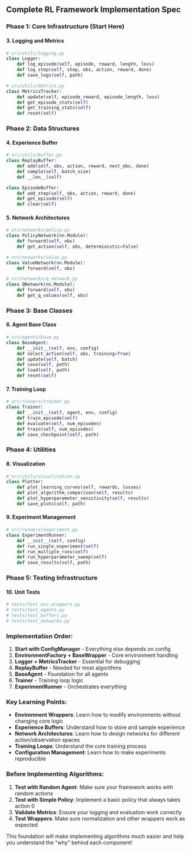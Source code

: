
## **Complete RL Framework Implementation Spec**

### **Phase 1: Core Infrastructure (Start Here)**

#### **3. Logging and Metrics**
```python
# src/utils/logging.py
class Logger:
    def log_episode(self, episode, reward, length, loss)
    def log_step(self, step, obs, action, reward, done)
    def save_logs(self, path)

# src/utils/metrics.py
class MetricsTracker:
    def update(self, episode_reward, episode_length, loss)
    def get_episode_stats(self)
    def get_training_stats(self)
    def reset(self)
```

### **Phase 2: Data Structures**

#### **4. Experience Buffer**
```python
# src/utils/buffer.py
class ReplayBuffer:
    def add(self, obs, action, reward, next_obs, done)
    def sample(self, batch_size)
    def __len__(self)

class EpisodeBuffer:
    def add_step(self, obs, action, reward, done)
    def get_episode(self)
    def clear(self)
```

#### **5. Network Architectures**
```python
# src/networks/policy.py
class PolicyNetwork(nn.Module):
    def forward(self, obs)
    def get_action(self, obs, deterministic=False)

# src/networks/value.py
class ValueNetwork(nn.Module):
    def forward(self, obs)

# src/networks/q_network.py
class QNetwork(nn.Module):
    def forward(self, obs)
    def get_q_values(self, obs)
```

### **Phase 3: Base Classes**

#### **6. Agent Base Class**
```python
# src/agents/base.py
class BaseAgent:
    def __init__(self, env, config)
    def select_action(self, obs, training=True)
    def update(self, batch)
    def save(self, path)
    def load(self, path)
    def reset(self)
```

#### **7. Training Loop**
```python
# src/runners/trainer.py
class Trainer:
    def __init__(self, agent, env, config)
    def train_episode(self)
    def evaluate(self, num_episodes)
    def train(self, num_episodes)
    def save_checkpoint(self, path)
```

### **Phase 4: Utilities**

#### **8. Visualization**
```python
# src/utils/visualization.py
class Plotter:
    def plot_learning_curves(self, rewards, losses)
    def plot_algorithm_comparison(self, results)
    def plot_hyperparameter_sensitivity(self, results)
    def save_plots(self, path)
```

#### **9. Experiment Management**
```python
# src/runners/experiment.py
class ExperimentRunner:
    def __init__(self, config)
    def run_single_experiment(self)
    def run_multiple_runs(self)
    def run_hyperparameter_sweep(self)
    def save_results(self, path)
```

### **Phase 5: Testing Infrastructure**

#### **10. Unit Tests**
```python
# tests/test_env_wrappers.py
# tests/test_agents.py
# tests/test_buffers.py
# tests/test_networks.py
```

### **Implementation Order:**

1. **Start with ConfigManager** - Everything else depends on config
2. **EnvironmentFactory + BaseWrapper** - Core environment handling
3. **Logger + MetricsTracker** - Essential for debugging
4. **ReplayBuffer** - Needed for most algorithms
5. **BaseAgent** - Foundation for all agents
6. **Trainer** - Training loop logic
7. **ExperimentRunner** - Orchestrates everything

### **Key Learning Points:**

- **Environment Wrappers**: Learn how to modify environments without changing core logic
- **Experience Buffers**: Understand how to store and sample experience
- **Network Architectures**: Learn how to design networks for different action/observation spaces
- **Training Loops**: Understand the core training process
- **Configuration Management**: Learn how to make experiments reproducible

### **Before Implementing Algorithms:**

1. **Test with Random Agent**: Make sure your framework works with random actions
2. **Test with Simple Policy**: Implement a basic policy that always takes action 0
3. **Validate Metrics**: Ensure your logging and evaluation work correctly
4. **Test Wrappers**: Make sure normalization and other wrappers work as expected

This foundation will make implementing algorithms much easier and help you understand the "why" behind each component!